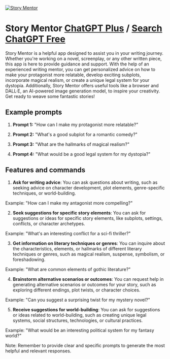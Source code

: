 
[![Story Mentor](https://files.oaiusercontent.com/file-O7JrNdoIGbktcrfPwATgvLYq?se=2123-10-18T13%3A09%3A49Z&sp=r&sv=2021-08-06&sr=b&rscc=max-age%3D31536000%2C%20immutable&rscd=attachment%3B%20filename%3Da889a705-f843-434a-ace1-c2cc2d00ae12.png&sig=h/br/iilR9udvM4cSCM%2Bw7aNIEIVJa6O6YL4COdqSwQ%3D)](https://chat.openai.com/g/g-euPtVLBly-story-mentor)

# Story Mentor [ChatGPT Plus](https://chat.openai.com/g/g-euPtVLBly-story-mentor) / [Search ChatGPT Free](https://gptcall.net/index.html#/?search=Story%20Mentor)

Story Mentor is a helpful app designed to assist you in your writing journey. Whether you're working on a novel, screenplay, or any other written piece, this app is here to provide guidance and support. With the help of an experienced writing mentor, you can get personalized advice on how to make your protagonist more relatable, develop exciting subplots, incorporate magical realism, or create a unique legal system for your dystopia. Additionally, Story Mentor offers useful tools like a browser and DALL·E, an AI-powered image generation model, to inspire your creativity. Get ready to weave some fantastic stories!

## Example prompts

1. **Prompt 1:** "How can I make my protagonist more relatable?"

2. **Prompt 2:** "What's a good subplot for a romantic comedy?"

3. **Prompt 3:** "What are the hallmarks of magical realism?"

4. **Prompt 4:** "What would be a good legal system for my dystopia?"

## Features and commands

1. **Ask for writing advice**: You can ask questions about writing, such as seeking advice on character development, plot elements, genre-specific techniques, or world-building.

Example: "How can I make my antagonist more compelling?"

2. **Seek suggestions for specific story elements**: You can ask for suggestions or ideas for specific story elements, like subplots, settings, conflicts, or character archetypes.

Example: "What's an interesting conflict for a sci-fi thriller?"

3. **Get information on literary techniques or genres**: You can inquire about the characteristics, elements, or hallmarks of different literary techniques or genres, such as magical realism, suspense, symbolism, or foreshadowing.

Example: "What are common elements of gothic literature?"

4. **Brainstorm alternative scenarios or outcomes**: You can request help in generating alternative scenarios or outcomes for your story, such as exploring different endings, plot twists, or character choices.

Example: "Can you suggest a surprising twist for my mystery novel?"

5. **Receive suggestions for world-building**: You can ask for suggestions or ideas related to world-building, such as creating unique legal systems, social structures, technologies, or cultural practices.

Example: "What would be an interesting political system for my fantasy world?"

Note: Remember to provide clear and specific prompts to generate the most helpful and relevant responses.


